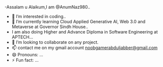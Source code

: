 -Assalam u Alaikum,I am @AnumNaz980..
- 👀 I’m interested in coding..
- 🌱 I’m currently learning Cloud Applied Generative AI, Web 3.0 and Metaverse at Governor Sindh House..
-    I am also doing Higher and Advance Diploma in Software Engineering at APTECH...
- 💞️ I’m looking to collaborate on any project.
- 📫 contact me on my gmail account noobgamerabduljabber@gmail.com
- 😄 Pronouns: ...
- ⚡ Fun fact: ...

<!---
anumnaz980/anumnaz980 is a ✨ special ✨ repository because its `README.md` (this file) appears on your GitHub profile.
You can click the Preview link to take a look at your changes.
--->
